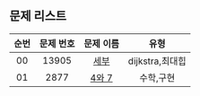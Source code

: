 ## 문제 리스트

|          순번          |       문제 번호         |        문제 이름         |        유형         |
| :-----: | :-----: | :-----: | :-----: | 
| 00 | 13905 | <a href="https://www.acmicpc.net/problem/13905">세부</a> | dijkstra,최대힙 |
| 01 | 2877 | <a href="https://www.acmicpc.net/problem/2877">4와 7</a> | 수학,구현 |